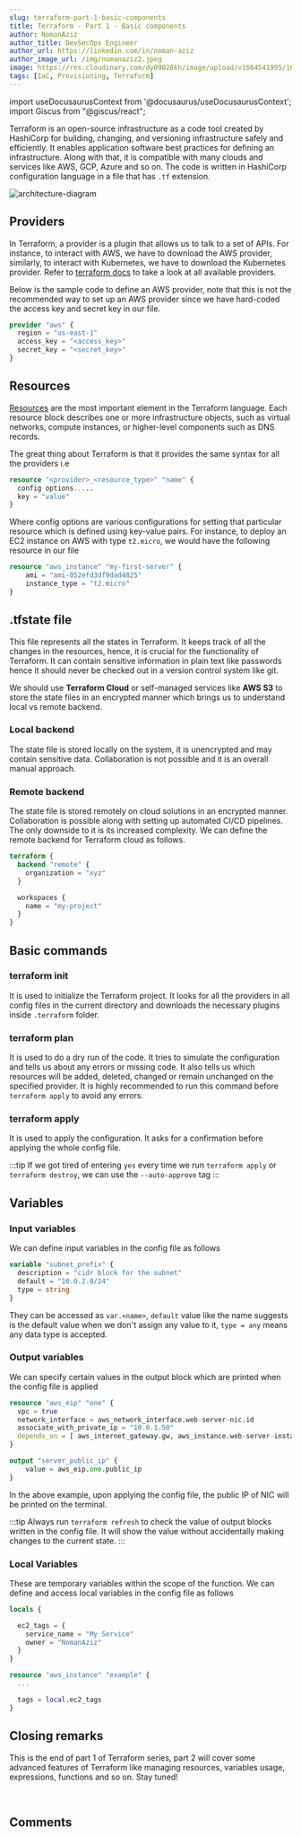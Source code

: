 ```yaml
---
slug: terraform-part-1-basic-components
title: Terraform - Part 1 - Basic components
author: NomanAziz
author_title: DevSecOps Engineer
author_url: https://linkedin.com/in/noman-aziz
author_image_url: /img/nomanaziz2.jpeg
image: https://res.cloudinary.com/dy09028kh/image/upload/v1664541995/1640019487-og-image_hwzsle.png
tags: [IaC, Provisioning, Terraform]
---
```


import useDocusaurusContext from '@docusaurus/useDocusaurusContext';
import Giscus from "@giscus/react";

Terraform is an open-source infrastructure as a code tool created by HashiCorp for building, changing, and versioning infrastructure safely and efficiently. It enables application software best practices for defining an infrastructure. Along with that, it is compatible with many clouds and services like AWS, GCP, Azure and so on. The code is written in HashiCorp configuration language in a file that has `.tf` extension.

<!--truncate-->

![architecture-diagram](https://res.cloudinary.com/dy09028kh/image/upload/v1664541732/terraform-architecture_naez0i.png)

## Providers

In Terraform, a provider is a plugin that allows us to talk to a set of APIs. For instance, to interact with AWS, we have to download the AWS provider, similarly, to interact with Kubernetes, we have to download the Kubernetes provider. Refer to [terraform docs](https://registry.terraform.io/browse/providers) to take a look at all available providers.

Below is the sample code to define an AWS provider, note that this is not the recommended way to set up an AWS provider since we have hard-coded the access key and secret key in our file.

```tf
provider "aws" {
  region = "us-east-1"
  access_key = "<access_key>"
  secret_key = "<secret_key>"
}
```

## Resources

[Resources](https://www.terraform.io/language/resources) are the most important element in the Terraform language. Each resource block describes one or more infrastructure objects, such as virtual networks, compute instances, or higher-level components such as DNS records.

The great thing about Terraform is that it provides the same syntax for all the providers i.e

```tf
resource "<provider>_<resource_type>" "name" {
  config options.....
  key = "value"
}
```

Where config options are various configurations for setting that particular resource which is defined using key-value pairs. For instance, to deploy an EC2 instance on AWS with type `t2.micro`, we would have the following resource in our file

```tf
resource "aws_instance" "my-first-server" {
    ami = "ami-052efd3df9dad4825"
    instance_type = "t2.micro"
}
```

## .tfstate file

This file represents all the states in Terraform. It keeps track of all the changes in the resources, hence, it is crucial for the functionality of Terraform. It can contain sensitive information in plain text like passwords hence it should never be checked out in a version control system like git.

We should use **Terraform Cloud** or self-managed services like **AWS S3** to store the state files in an encrypted manner which brings us to understand local vs remote backend.

### Local backend

The state file is stored locally on the system, it is unencrypted and may contain sensitive data. Collaboration is not possible and it is an overall manual approach.

### Remote backend

The state file is stored remotely on cloud solutions in an encrypted manner. Collaboration is possible along with setting up automated CI/CD pipelines. The only downside to it is its increased complexity. We can define the remote backend for Terraform cloud as follows.

```tf
terraform {
  backend "remote" {
    organization = "xyz"
  }

  workspaces {
    name = "my-project"
  }
}
```

## Basic commands

### terraform init

It is used to initialize the Terraform project. It looks for all the providers in all config files in the current directory and downloads the necessary plugins inside `.terraform` folder.

### terraform plan

It is used to do a dry run of the code. It tries to simulate the configuration and tells us about any errors or missing code. It also tells us which resources will be added, deleted, changed or remain unchanged on the specified provider. It is highly recommended to run this command before `terraform apply` to avoid any errors.

### terraform apply

It is used to apply the configuration. It asks for a confirmation before applying the whole config file.

:::tip
If we got tired of entering `yes` every time we run `terraform apply` or `terraform destroy`, we can use the `--auto-approve` tag
:::

## Variables

### Input variables

We can define input variables in the config file as follows

```tf
variable "subnet_prefix" {
  description = "cidr block for the subnet"
  default = "10.0.2.0/24"
  type = string
}
```

They can be accessed as `var.<name>`, `default` value like the name suggests is the default value when we don't assign any value to it, `type = any` means any data type is accepted.

### Output variables

We can specify certain values in the output block which are printed when the config file is applied

```tf
resource "aws_eip" "one" {
  vpc = true
  network_interface = aws_network_interface.web-server-nic.id
  associate_with_private_ip = "10.0.1.50"
  depends_on = [ aws_internet_gateway.gw, aws_instance.web-server-instance ]
}

output "server_public_ip" {
    value = aws_eip.one.public_ip
}
```

In the above example, upon applying the config file, the public IP of NIC will be printed on the terminal.

:::tip
Always run `terraform refresh` to check the value of output blocks written in the config file. It will show the value without accidentally making changes to the current state.
:::

### Local Variables

These are temporary variables within the scope of the function. We can define and access local variables in the config file as follows

```tf
locals {

  ec2_tags = {
    service_name = "My Service"
    owner = "NomanAziz"
  }
}

resource "aws_instance" "example" {
  ...

  tags = local.ec2_tags
}
```

## Closing remarks

This is the end of part 1 of Terraform series, part 2 will cover some advanced features of Terraform like managing resources, variables usage, expressions, functions and so on. Stay tuned!

<br/>
<h2>Comments</h2>
<Giscus
id="comments"
repo="Noman-Aziz/Blogs"
repoId="R_kgDOIAF3tw"
category="General"
categoryId="DIC_kwDOIAF3t84CRfxZ"
mapping="title"
term="Comments"
reactionsEnabled="1"
emitMetadata="0"
inputPosition="top"
theme="preferred_color_scheme"
lang="en"
loading="lazy"
crossorigin="anonymous"
    />
